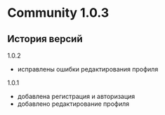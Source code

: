 Сommunity 1.0.3
===============

История версий
--------------

1.0.2

* исправлены ошибки редактирования профиля

1.0.1

* добавлена регистрация и авторизация
* добавлено редактирование профиля
